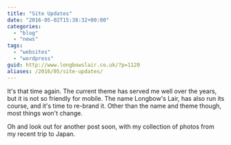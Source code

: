 ```yaml
---
title: "Site Updates"
date: "2016-05-02T15:38:32+00:00"
categories: 
  - "blog"
  - "news"
tags: 
  - "websites"
  - "wordpress"
guid: http://www.longbowslair.co.uk/?p=1120
aliases: /2016/05/site-updates/
---
```


It's that time again. The current theme has served me well over the years, but it is not so friendly for mobile. The name Longbow's Lair, has also run its course, and it's time to re-brand it. Other than the name and theme though, most things won't change.

Oh and look out for another post soon, with my collection of photos from my recent trip to Japan.
